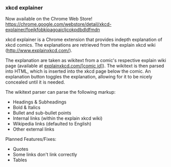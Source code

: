 ### xkcd explainer

Now available on the Chrome Web Store!
https://chrome.google.com/webstore/detail/xkcd-explainer/foejkfobkipagoaicljcokpdbdldfmdn

xkcd explainer is a Chrome extension that provides indepth explanation of xkcd comics. The explanations are retrieved from the explain xkcd wiki (http://www.explainxkcd.com/).

The explanation are taken as wikitext from a comic's respective explain wiki page (available at [explainxkcd.com/[comic id]]()). The wikitext is then parsed into HTML, which is inserted into the xkcd page below the comic. An explanation button toggles the explanation, allowing for it to be nicely concealed until it is needed.

The wikitext parser can parse the following markup:
- Headings & Subheadings
- Bold & Italics
- Bullet and sub-bullet points
- Internal links (within the explain xkcd wiki)
- Wikipedia links (defaulted to English)
- Other external links

Planned Features/Fixes:
- Quotes
- Some links don't link correctly
- Tables
